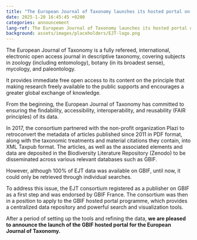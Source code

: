 ```yaml
---
title: "The European Journal of Taxonomy launches its hosted portal on GBIF"
date: 2025-1-20 16:45:45 +0200
categories: announcement
lang-ref: The European Journal of Taxonomy launches its hosted portal on GBIF
background: assets/images/placeholders/EJT-logo.png
---
```


The European Journal of Taxonomy is a fully refereed, international, electronic open access journal in descriptive taxonomy, covering subjects in zoology (including entomology), botany (in its broadest sense), mycology, and paleontology.

It provides immediate free open access to its content on the principle that making research freely available to the public supports and encourages a greater global exchange of knowledge.

From the beginning, the European Journal of Taxonomy has committed to ensuring the findability, accessibility, interoperability, and reusability (FAIR principles) of its data.

In 2017, the consortium partnered with the non-profit organization Plazi to retroconvert the metadata of articles published since 2011 in PDF format, along with the taxonomic treatments and material citations they contain, into XML Taxpub format. The articles, as well as the associated elements and data are deposited in the Biodiversity Literature Repository (Zenodo) to be disseminated across various relevant databases such as GBIF.

However, although 100% of EJT data was available on GBIF, until now, it could only be retrieved through individual searches.

To address this issue, the EJT consortium registered as a publisher on GBIF as a first step and was endorsed by GBIF France. The consortium was then in a position to apply to the GBIF hosted portal programme, which provides a centralized data repository and powerful search and visualization tools.

After a period of setting up the tools and refining the data, **we are pleased to announce the launch of the GBIF hosted portal for the European Journal of Taxonomy.**
